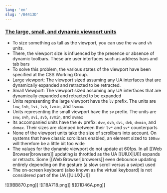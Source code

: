 ```yaml
---
lang: 'en'
slug: '/B4413D'
---
```


### [The large, small, and dynamic viewport units](https://web.dev/viewport-units/)

- To size something as tall as the viewport, you can use the `vw` and `vh` units.
- There, the viewport size is influenced by the presence or absence of dynamic toolbars. These are user interfaces such as address bars and tab bars
- To solve this problem, the various states of the viewport have been specified at the CSS Working Group.
- Large viewport: The viewport sized assuming any UA interfaces that are dynamically expanded and retracted to be retracted.
- Small Viewport: The viewport sized assuming any UA interfaces that are dynamically expanded and retracted to be expanded
- Units representing the large viewport have the `lv` prefix. The units are `lvw`, `lvh`, `lvi`, `lvb`, `lvmin`, and `lvmax`.
- Units representing the small viewport have the `sv` prefix. The units are `svw`, `svh`, `svi`, `svb`, `svmin`, and `svmax`
- Its accompanied units have the `dv` prefix: `dvw`, `dvh`, `dvi`, `dvb`, `dvmin`, and `dvmax`. Their sizes are clamped between their `lv*` and `sv*` counterparts
- None of the viewport units take the size of scrollbars into account. On systems that have classic scrollbars enabled, an element sized to `100vw` will therefore be a little bit too wide
- The values for the dynamic viewport do not update at 60fps. In all [[Web Browser|browsers]] updating is throttled as the UA [[UIUX|UI]] expands or retracts. Some [[Web Browser|browsers]] even debounce updating entirely depending on the gesture (a slow scroll versus a swipe) used
- The on-screen keyboard (also known as the virtual keyboard) is not considered part of the UA [[UIUX|UI]]

![[9BB870.png]]
![[18A718.png]]
![[D1D46A.png]]
